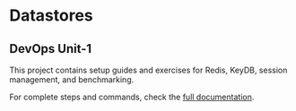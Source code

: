 # Datastores

## DevOps Unit-1

This project contains setup guides and exercises for Redis, KeyDB, session management, and benchmarking.

For complete steps and commands, check the [full documentation](document1.md).